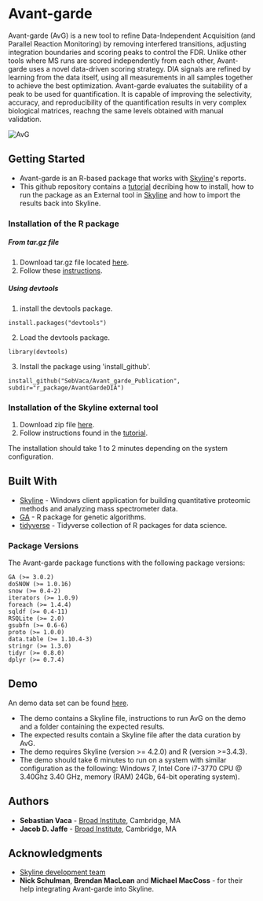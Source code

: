 # Avant-garde

Avant-garde (AvG) is a new tool to refine Data-Independent Acquisition (and Parallel Reaction Monitoring) by removing interfered transitions, adjusting integration boundaries and scoring peaks to control the FDR. Unlike other tools where MS runs are scored independently from each other, Avant-garde uses a novel data-driven scoring strategy. DIA signals are refined by learning from the data itself, using all measurements in all samples together to achieve the best optimization. Avant-garde evaluates the suitability of a peak to be used for quantification. It is capable of improving the selectivity, accuracy, and reproducibility of the quantification results in very complex biological matrices, reachng the same levels obtained with manual validation.

![AvG](http://drive.google.com/uc?export=view&id=1QOqZKxeFiQYlkPiX-07a4BMpROpuSmyh)

## Getting Started

* Avant-garde is an R-based package that works with [Skyline](https://skyline.ms/project/home/software/Skyline/begin.view)'s reports.
* This github repository contains a [tutorial](HowToRunAvG.pdf) decribing how to install, how to run the package as an External tool in [Skyline](https://skyline.ms/project/home/software/Skyline/begin.view) and how to import the results back into Skyline.

### Installation of the R package
##### From tar.gz file
1. Download tar.gz file located [here](r_package).
2. Follow these [instructions](http://outmodedbonsai.sourceforge.net/InstallingLocalRPackages.html).

##### Using devtools
1. install the devtools package.
```
install.packages("devtools")
```
2. Load the devtools package.
```
library(devtools)
```
3. Install the package using 'install_github'.
```
install_github("SebVaca/Avant_garde_Publication", subdir="r_package/AvantGardeDIA")
```

### Installation of the Skyline external tool

1. Download zip file [here](skyline_external_tool/20190118_AvG_skylinetool/20190118_AvG_skylinetool.zip).
2. Follow instructions found in the [tutorial](HowToRunAvG.pdf).

The installation should take 1 to 2 minutes depending on the system configuration.

## Built With
* [Skyline](https://skyline.ms/project/home/software/Skyline/begin.view) - Windows client application for building quantitative proteomic methods and analyzing mass spectrometer data.
* [GA](https://cran.r-project.org/web/packages/GA/index.html) - R package for genetic algorithms.
* [tidyverse](https://cran.r-project.org/web/packages/tidyverse/index.html) - Tidyverse collection of R packages for data science.
### Package Versions

The Avant-garde package functions with the following package versions:
```
GA (>= 3.0.2)
doSNOW (>= 1.0.16)
snow (>= 0.4-2)
iterators (>= 1.0.9)
foreach (>= 1.4.4)
sqldf (>= 0.4-11)
RSQLite (>= 2.0)
gsubfn (>= 0.6-6)
proto (>= 1.0.0)
data.table (>= 1.10.4-3)
stringr (>= 1.3.0)
tidyr (>= 0.8.0)
dplyr (>= 0.7.4)
```

## Demo
An demo data set can be found [here](https://drive.google.com/open?id=1JVoak2CY0lFZ61RWP-PfUk1vCJh5pHxS). 
* The demo contains a Skyline file, instructions to run AvG on the demo and a folder containing the expected results.
*  The expected results contain a Skyline file after the data curation by AvG.
*  The demo requires Skyline (version >= 4.2.0) and R (version >=3.4.3). 
*  The demo should take 6 minutes to run on a system with similar configuration as the following: Windows 7, Intel Core i7-3770 CPU @ 3.40Ghz 3.40 GHz, memory (RAM) 24Gb, 64-bit operating system).

## Authors

* **Sebastian Vaca** - [Broad Institute](https://www.broadinstitute.org/proteomics), Cambridge, MA
* **Jacob D. Jaffe** - [Broad Institute](https://www.broadinstitute.org/proteomics), Cambridge, MA

## Acknowledgments
* [Skyline development team](https://skyline.ms/project/home/software/Skyline/begin.view)
* **Nick Schulman**, **Brendan MacLean** and **Michael MacCoss** - for their help integrating Avant-garde into Skyline.

